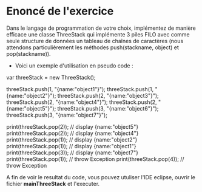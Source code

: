 # Enoncé de l'exercice
Dans le langage de programmation de votre choix, implémentez de manière efficace une classe ThreeStack qui implémente 3 piles FILO avec comme seule structure de données un tableau de chaînes de caractères (nous attendons particulièrement les méthodes push(stackname, object) et pop(stackname)).

- Voici un exemple d'utilisation en pseudo code :

var threeStack = new ThreeStack();

threeStack.push(1, "{name:"object1"}");
threeStack.push(1, "{name:"object2"}");
threeStack.push(2, "{name:"object3"}");
threeStack.push(2, "{name:"object4"}");
threeStack.push(2, "{name:"object5"}");
threeStack.push(3, "{name:"object6"}");
threeStack.push(3, "{name:"object7"}");


print(threeStack.pop(2)); // display {name:"object5"}
print(threeStack.pop(2)); // display {name:"object4"}
print(threeStack.pop(1)); // display {name:"object2"}
print(threeStack.pop(1)); // display {name:"object1"}
print(threeStack.pop(3)); // display {name:"object7"}
print(threeStack.pop(1)); // throw Exception
print(threeStack.pop(4)); // throw Exception


A fin de voir le resultat du code, vous pouvez utuliser l'IDE eclipse, ouvrir le fichier **mainThreeStack** et l'executer.